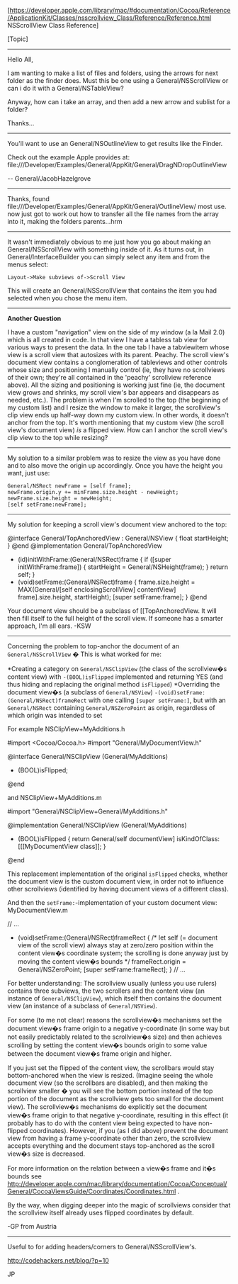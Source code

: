 [https://developer.apple.com/library/mac/#documentation/Cocoa/Reference/ApplicationKit/Classes/nsscrollview_Class/Reference/Reference.html NSScrollView Class Reference]

[Topic]

----

Hello All,

I am wanting to make a list of files and folders, using the arrows for next folder as the finder does. Must this be one using a General/NSScrollView or can i do it with a General/NSTableView?

Anyway, how can i take an array, and then add a new arrow and sublist for a folder?

Thanks...

----

You'll want to use an General/NSOutlineView to get results like the Finder.

Check out the example Apple provides at: file:///Developer/Examples/General/AppKit/General/DragNDropOutlineView

-- General/JacobHazelgrove

----

Thanks, found file:///Developer/Examples/General/AppKit/General/OutlineView/ most use. now just got to work out how to transfer all the file names from the array into it, making the folders parents...hrm

----

It wasn't immediately obvious to me just how you go about making an General/NSScrollView with something inside of it. As it turns out, in General/InterfaceBuilder you can simply select any item and from the menus select:

    Layout->Make subviews of->Scroll View

This will create an General/NSScrollView that contains the item you had selected when you chose the menu item.

----

**Another Question**

I have a custom "navigation" view on the side of my window (a la Mail 2.0) which is all created in code. In that view I have a tabless tab view for various ways to present the data. In the one tab I have a tabviewitem whose view is a scroll view that autosizes with its parent. Peachy. The scroll view's document view contains a conglomeration of tableviews and other controls whose size and positioning I manually control (ie, they have no scrollviews of their own; they're all contained in the 'peachy' scrollview reference above). All the sizing and positioning is working just fine (ie, the document view grows and shrinks, my scroll view's bar appears and disappears as needed, etc.). The problem is when I'm scrolled to the top (the beginning of my custom list) and I resize the window to make it larger, the scrollview's clip view ends up half-way down my custom view. In other words, it doesn't anchor from the top. It's worth mentioning that my custom view (the scroll view's document view) *is* a flipped view. How can I anchor the scroll view's clip view to the top while resizing?

----

My solution to a similar problem was to resize the view as you have done and to also move the origin up accordingly.  Once you have the height you want, just use:

    
	General/NSRect newFrame = [self frame];
	newFrame.origin.y += minFrame.size.height - newHeight;
	newFrame.size.height = newHeight;
	[self setFrame:newFrame];


----

My solution for keeping a scroll view's document view anchored to the top:
    
@interface General/TopAnchoredView : General/NSView {
	float startHeight;
}
@end
@implementation General/TopAnchoredView
- (id)initWithFrame:(General/NSRect)frame {
	if ([super initWithFrame:frame]) {
		startHeight = General/NSHeight(frame);
	}
	return self;
}
- (void)setFrame:(General/NSRect)frame {
	frame.size.height = MAX(General/[self enclosingScrollView] contentView] frame].size.height, startHeight);
	[super setFrame:frame];
}
@end


Your document view should be a subclass of [[TopAnchoredView. It will then fill itself to the full height of the scroll view. If someone has a smarter approach, I'm all ears. -KSW

----

Concerning the problem to top-anchor the document of an <code>General/NSScrollView</code> � This is what worked for me:

*Creating a category on <code>General/NSClipView</code> (the class of the scrollview�s content view) with <code>-(BOOL)isFlipped</code> implemented and returning YES (and thus hiding and replacing the original method <code>isFlipped</code>)
*Overriding the document view�s (a subclass of <code>General/NSView</code>) <code>-(void)setFrame:(General/NSRect)frameRect</code> with one calling <code>[super setFrame:]</code>, but with an <code>General/NSRect</code> containing <code>General/NSZeroPoint</code> as origin, regardless of which origin was intended to set

For example NSC<nowiki/>lipView+M<nowiki/>yAdditions.h
    
#import <Cocoa/Cocoa.h>
#import "General/MyDocumentView.h"


@interface General/NSClipView (General/MyAdditions)

- (BOOL)isFlipped;

@end

and NSC<nowiki/>lipView+M<nowiki/>yAdditions.m
    
#import "General/NSClipView+General/MyAdditions.h"

@implementation General/NSClipView (General/MyAdditions)

- (BOOL)isFlipped
{
	return General/self documentView] isKindOfClass:[[[MyDocumentView class]];
}

@end

This replacement implementation of the original <code>isFlipped</code> checks, whether the document view is the custom document view, in order not to influence other scrollviews (identified by having document views of a different class).

And then the <code>setFrame:</code>-implementation of your custom document view:
M<nowiki/>yDocumentView.m
    
// ...
- (void)setFrame:(General/NSRect)frameRect
{
	/* let self (= document view of the scroll view) always stay
	 at zero/zero position within the content view�s coordinate system;
	 the scrolling is done anyway just by moving the content view�s bounds */
	frameRect.origin = General/NSZeroPoint;
	[super setFrame:frameRect];
}
// ...



For better understanding: The scrollview usually (unless you use rulers) contains three subviews, the two scrollers and the content view (an instance of <code>General/NSClipView</code>), which itself then contains the document view (an instance of a subclass of <code>General/NSView</code>).

For some (to me not clear) reasons the scrollview�s mechanisms set the document view�s frame origin to a negative y-coordinate (in some way but not easily predictably related to the scrollview�s size) and then achieves scrolling by setting the content view�s bounds origin to some value between the document view�s frame origin and higher.

If you just set the flipped of the content view, the scrollbars would stay bottom-anchored when the view is resized. (Imagine seeing the whole document view (so the scrollbars are disabled), and then making the scrollview smaller � you will see the bottom portion instead of the top portion of the document as the scrollview gets too small for the document view). The scrollview�s mechanisms do explicitly set the document view�s frame origin to that negative y-coordinate, resulting in this effect (it probably has to do with the content view being expected to have non-flipped coordinates).
However, if you (as I did above) prevent the document view from having a frame y-coordinate other than zero, the scrollview accepts everything and the document stays top-anchored as the scroll view�s size is decreased. 


For more information on the relation between a view�s frame and it�s bounds see http://developer.apple.com/mac/library/documentation/Cocoa/Conceptual/General/CocoaViewsGuide/Coordinates/Coordinates.html .

By the way, when digging deeper into the magic of scrollviews consider that the scrollview itself already uses flipped coordinates by default.

-GP from Austria


----

Useful to for adding headers/corners to General/NSScrollView's.

http://codehackers.net/blog/?p=10

JP